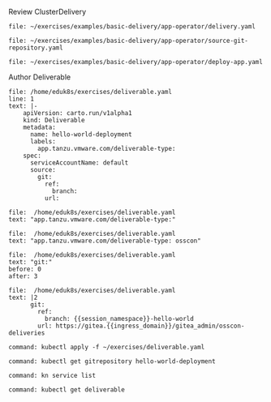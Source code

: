 Review ClusterDelivery
```editor:open-file
file: ~/exercises/examples/basic-delivery/app-operator/delivery.yaml
```

```editor:open-file
file: ~/exercises/examples/basic-delivery/app-operator/source-git-repository.yaml
```

```editor:open-file
file: ~/exercises/examples/basic-delivery/app-operator/deploy-app.yaml
```

Author Deliverable
```editor:insert-lines-before-line
file: /home/eduk8s/exercises/deliverable.yaml
line: 1
text: |-
    apiVersion: carto.run/v1alpha1
    kind: Deliverable
    metadata:
      name: hello-world-deployment
      labels:
        app.tanzu.vmware.com/deliverable-type:
    spec:
      serviceAccountName: default
      source:
        git:
          ref:
            branch:
          url:
```

```editor:select-matching-text
file:  /home/eduk8s/exercises/deliverable.yaml
text: "app.tanzu.vmware.com/deliverable-type:"
```

```editor:replace-text-selection
file:  /home/eduk8s/exercises/deliverable.yaml
text: "app.tanzu.vmware.com/deliverable-type: osscon"
```

```editor:select-matching-text
file:  /home/eduk8s/exercises/deliverable.yaml
text: "git:"
before: 0
after: 3
```

```editor:replace-text-selection
file:  /home/eduk8s/exercises/deliverable.yaml
text: |2
      git:
        ref:
          branch: {{session_namespace}}-hello-world
        url: https://gitea.{{ingress_domain}}/gitea_admin/osscon-deliveries
```

```terminal:execute
command: kubectl apply -f ~/exercises/deliverable.yaml
```

```terminal:execute
command: kubectl get gitrepository hello-world-deployment
```

```terminal:execute
command: kn service list
```

```terminal:execute
command: kubectl get deliverable
```
